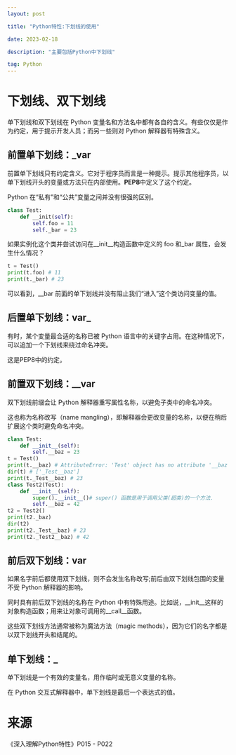 ```yaml
---
layout: post

title: "Python特性:下划线的使用"

date: 2023-02-18

description: "主要包括Python中下划线"

tag: Python
---
```

# 下划线、双下划线

单下划线和双下划线在 Python 变量名和方法名中都有各自的含义。有些仅仅是作为约定，用于提示开发人员；而另一些则对 Python 解释器有特殊含义。

## 前置单下划线：_var

前置单下划线只有约定含义。它对于程序员而言是一种提示。提示其他程序员，以单下划线开头的变量或方法只在内部使用。**PEP8**中定义了这个约定。

Python 在“私有”和“公共”变量之间并没有很强的区别。

```python
class Test:
    def __init(self):
        self.foo = 11
        self._bar = 23
```

如果实例化这个类并尝试访问在__init__构造函数中定义的 foo 和_bar 属性，会发生什么情况？

```python
t = Test()
print(t.foo) # 11
print(t._bar) # 23
```

可以看到，__bar 前面的单下划线并没有阻止我们“进入”这个类访问变量的值。

## 后置单下划线：var_

有时，某个变量最合适的名称已被 Python 语言中的关键字占用。在这种情况下，可以追加一个下划线来绕过命名冲突。

这是PEP8中的约定。

## 前置双下划线：__var

双下划线前缀会让 Python 解释器重写属性名称，以避免子类中的命名冲突。

这也称为名称改写（name mangling），即解释器会更改变量的名称，以便在稍后扩展这个类时避免命名冲突。

```python
class Test:
    def __init__(self):
        self.__baz = 23
t = Test()
print(t.__baz) # AttributeError: 'Test' object has no attribute '__baz'
dir(t) # ['_Test__baz']
print(t._Test__baz) # 23
class Test2(Test):
    def __init__(self):
        super().__init__()# super() 函数是用于调用父类(超类)的一个方法.
        self.__baz = 42
t2 = Test2()
print(t2._baz) 
dir(t2) 
print(t2._Test__baz) # 23
print(t2._Test2__baz) # 42

```

## 前后双下划线：__var__

如果名字前后都使用双下划线，则不会发生名称改写;前后由双下划线包围的变量不受 Python 解释器的影响。

同时具有前后双下划线的名称在 Python 中有特殊用途。比如说，__init__这样的对象构造函数；用来让对象可调用的__call__函数。

这些双下划线方法通常被称为魔法方法（magic methods），因为它们的名字都是以双下划线开头和结尾的。

## 单下划线：_

单下划线是一个有效的变量名，用作临时或无意义变量的名称。

在 Python 交互式解释器中，单下划线是最后一个表达式的值。

# 来源

《深入理解Python特性》P015 - P022
